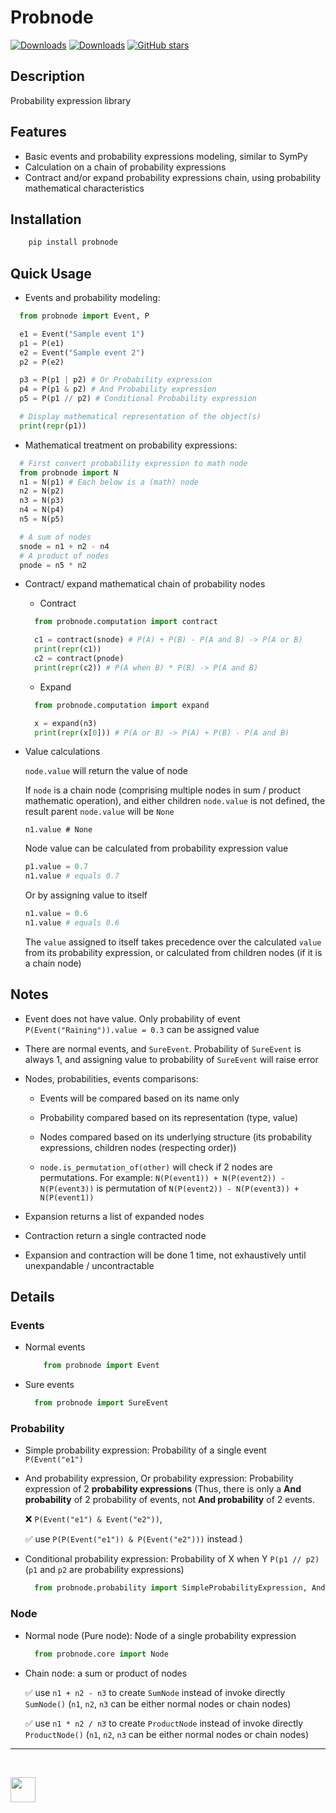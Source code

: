 # Probnode

[![Downloads](https://pepy.tech/badge/probnode)](https://pepy.tech/project/probnode)
[![Downloads](https://pepy.tech/badge/probnode/month)](https://pepy.tech/project/probnode)
[![GitHub stars](https://img.shields.io/github/stars/medasmarathon/Probnode)](https://github.com/medasmarathon/Probnode/stargazers)

## Description

Probability expression library

## Features

- Basic events and probability expressions modeling, similar to SymPy
- Calculation on a chain of probability expressions
- Contract and/or expand probability expressions chain, using probability mathematical characteristics

## Installation

```python
    pip install probnode
```

## Quick Usage

- Events and probability modeling:

```python
  from probnode import Event, P

  e1 = Event("Sample event 1")
  p1 = P(e1)
  e2 = Event("Sample event 2")
  p2 = P(e2)

  p3 = P(p1 | p2) # Or Probability expression
  p4 = P(p1 & p2) # And Probability expression
  p5 = P(p1 // p2) # Conditional Probability expression

  # Display mathematical representation of the object(s)
  print(repr(p1))
```

- Mathematical treatment on probability expressions:

```python
  # First convert probability expression to math node
  from probnode import N
  n1 = N(p1) # Each below is a (math) node
  n2 = N(p2)
  n3 = N(p3)
  n4 = N(p4)
  n5 = N(p5)

  # A sum of nodes
  snode = n1 + n2 - n4
  # A product of nodes
  pnode = n5 * n2
```

- Contract/ expand mathematical chain of probability nodes

  - Contract

  ```python
    from probnode.computation import contract

    c1 = contract(snode) # P(A) + P(B) - P(A and B) -> P(A or B)
    print(repr(c1))
    c2 = contract(pnode)
    print(repr(c2)) # P(A when B) * P(B) -> P(A and B)
  ```

  - Expand

  ```python
    from probnode.computation import expand

    x = expand(n3)
    print(repr(x[0])) # P(A or B) -> P(A) + P(B) - P(A and B)
  ```

- Value calculations

  `node.value` will return the value of node

  If `node` is a chain node (comprising multiple nodes in sum / product mathematic operation), and either children `node.value` is not defined, the result parent `node.value` will be `None`

  `n1.value # None`

  Node value can be calculated from probability expression value

  ```python
  p1.value = 0.7
  n1.value # equals 0.7
  ```

  Or by assigning value to itself

  ```python
  n1.value = 0.6
  n1.value # equals 0.6
  ```

  The `value` assigned to itself takes precedence over the calculated `value` from its probability expression, or calculated from children nodes (if it is a chain node)

## Notes

- Event does not have value. Only probability of event `P(Event("Raining")).value = 0.3` can be assigned value

- There are normal events, and `SureEvent`. Probability of `SureEvent` is always 1, and assigning value to probability of `SureEvent` will raise error

- Nodes, probabilities, events comparisons:

  - Events will be compared based on its name only

  - Probability compared based on its representation (type, value)

  - Nodes compared based on its underlying structure (its probability expressions, children nodes (respecting order))

  - `node.is_permutation_of(other)` will check if 2 nodes are permutations. For example: `N(P(event1)) + N(P(event2)) - N(P(event3))` is permutation of `N(P(event2)) - N(P(event3)) + N(P(event1))`

- Expansion returns a list of expanded nodes
- Contraction return a single contracted node
- Expansion and contraction will be done 1 time, not exhaustively until unexpandable / uncontractable

## Details

### Events

- Normal events

    ```python
        from probnode import Event
    ```

- Sure events
  ```python
    from probnode import SureEvent
  ```

### Probability

- Simple probability expression: Probability of a single event `P(Event("e1")`

- And probability expression, Or probability expression: Probability expression of 2 **probability expressions** (Thus, there is only a **And probability** of 2 probability of events, not **And probability** of 2 events.

  &#x274C; `P(Event("e1") & Event("e2"))`,

  &#x2705; use `P(P(Event("e1")) & P(Event("e2")))` instead )

- Conditional probability expression: Probability of X when Y `P(p1 // p2) ` (`p1` and `p2` are probability expressions)

  ```python
    from probnode.probability import SimpleProbabilityExpression, AndProbabilityExpression, OrProbabilityExpression, ConditionalProbabilityExpression
  ```

### Node

- Normal node (Pure node): Node of a single probability expression

  ```python
    from probnode.core import Node
  ```

- Chain node: a sum or product of nodes

  &#x2705; use `n1 + n2 - n3` to create `SumNode` instead of invoke directly `SumNode()` (`n1`, `n2`, `n3` can be either normal nodes or chain nodes)

  &#x2705; use `n1 * n2 / n3` to create `ProductNode` instead of invoke directly `ProductNode()` (`n1`, `n2`, `n3` can be either normal nodes or chain nodes)

---

<br>

<a href="https://www.buymeacoffee.com/dangduc"><img height="40" src="https://img.buymeacoffee.com/button-api/?text=Support&emoji=&slug=dangduc&button_colour=1db487&font_colour=000000&font_family=Comic&outline_colour=000000&coffee_colour=FFDD00" /></a>
